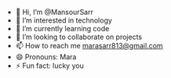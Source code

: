 - 👋 Hi, I’m @MansourSarr
- 👀 I’m interested in technology 
- 🌱 I’m currently learning code
- 💞️ I’m looking to collaborate on projects 
- 📫 How to reach me marasarr813@gmail.com 
- 😄 Pronouns: Mara
- ⚡ Fun fact: lucky you 

<!---# Afredeal V2 🇸🇳  
**Plateforme e-commerce open source pour l'Afrique de l'Ouest**  
*by Mansar Global Solutions (Dakar, Sénégal)*  

---

## 🌍 Pourquoi open source ?  
Nous croyons en une collaboration transparente pour booster le digital en Afrique :  
- **Public** : API de produits, UI components, outils de dev  
- **Privé** : Système de paiement, algorithmes de pricing, données utilisateurs  

---

## 🛠️ Stack Technique  
- **Frontend** : React + Next.js  
- **Backend** : Python (FastAPI)  
- **Base de données** : PostgreSQL (version cloud privée)  

---

## 📌 Comment contribuer ?  
1. Forkez ce repo  
2. Respectez nos [guidelines de contribution](CONTRIBUTING.md)  
3. Soumettez une Pull Request !  

*Les contributions bilingues (FR/EN/WOLOF) sont les bienvenues !*

---

## 🔒 Sécurité  
Reportez les vulnérabilités via [SECURITY.md](SECURITY.md).  

---

## 🌐 English Version  
Afredeal V2 is an open-source e-commerce platform by Mansar Global Solutions (Dakar-based startup).  
We open-source non-core components to empower West Africa's tech ecosystem while protecting business-critical IP.  
*Made with ♥️ in Dakar.*

MansourSarr/MansourSarr is a ✨ special ✨ repository because its `README.md` (this file) appears on your GitHub profile.
You can click the Preview link to take a look at your changes.
--->
